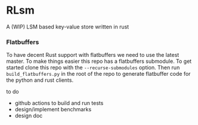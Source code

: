 # RLsm
A (WIP) LSM based key-value store written in rust

### Flatbuffers
To have decent Rust support with flatbuffers we need to use the latest master. To make things easier this repo has a flatbuffers submodule.  To get started clone this repo with the `--recurse-submodules` option. Then run `build_flatbuffers.py` in the root of the repo to generate flatbuffer code for the python and rust clients. 

to do 
- github actions to build and run tests
- design/implement benchmarks 
- design doc 